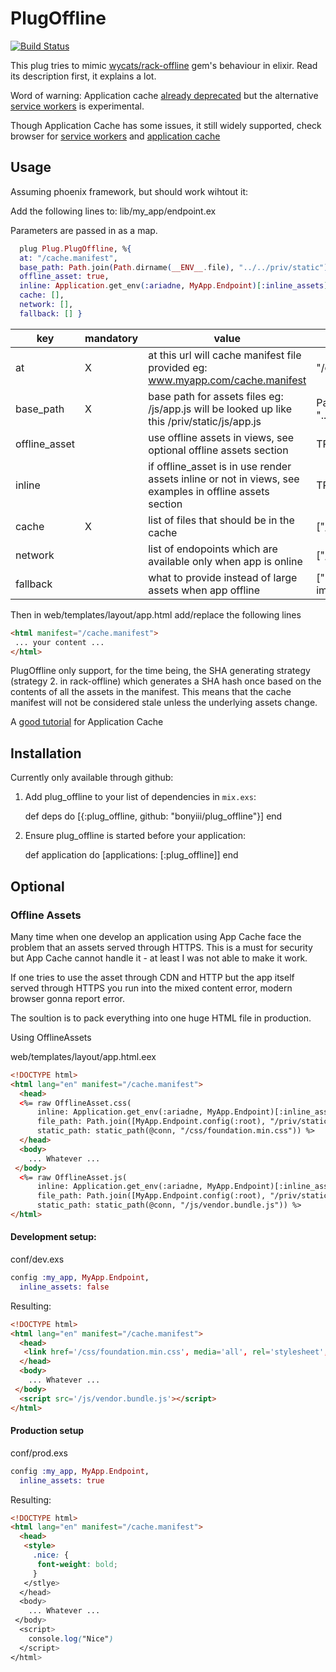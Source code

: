 # PlugOffline

[![Build Status](https://travis-ci.org/bonyiii/plug_offline.svg?branch=master)](https://travis-ci.org/bonyiii/plug_offline)

This plug tries to mimic [wycats/rack-offline](https://github.com/wycats/rack-offline) gem's behaviour in elixir. Read its description first, it explains a lot.

Word of warning: Application cache [already deprecated](https://developer.mozilla.org/en-US/docs/Web/HTML/Using_the_application_cache) but the alternative [service workers](https://developer.mozilla.org/en-US/docs/Web/API/Service_Worker_API) is experimental.

Though Application Cache has some issues, it still widely supported, check browser for [service workers](http://caniuse.com/#feat=serviceworkers) and [application cache](http://caniuse.com/#feat=offline-apps) 

## Usage
Assuming phoenix framework, but should work wihtout it:

Add the following lines to: lib/my_app/endpoint.ex

Parameters are passed in as a map.

```elixir
  plug Plug.PlugOffline, %{
  at: "/cache.manifest",
  base_path: Path.join(Path.dirname(__ENV__.file), "../../priv/static"),
  offline_asset: true,
  inline: Application.get_env(:ariadne, MyApp.Endpoint)[:inline_assets],
  cache: [],
  network: [],
  fallback: [] }

``` 

key | mandatory | value | example 
----|-----------|-------|--------
at  | X | at this url will cache manifest file provided eg: www.myapp.com/cache.manifest | "/cache.manifest"
base_path | X | base path for assets files eg: /js/app.js will be looked up like this /priv/static/js/app.js | Path.join(Path.dirname(__ENV__.file), "../../priv/static")
offline_asset| | use offline assets in views, see optional offline assets section | TRUE/FALSE
inline| | if offline_asset is in use render assets inline or not in views, see examples in offline assets section | TRUE/FALSE
cache | X |list of files that should be in the cache | ["/js/app.js", "/css/app.css"]
network |  | list of endopoints which are available only when app is online | ["/api"]
fallback |  |what to provide instead of large assets when app offline | ["images/large/ images/offline.jpg"]

Then in web/templates/layout/app.html add/replace the following lines

```html
<html manifest="/cache.manifest">
 ... your content ...
</html>
```

PlugOffline only support, for the time being, the SHA generating strategy (strategy 2. in rack-offline)
which generates a SHA hash once based on the contents of
all the assets in the manifest. This means that the cache manifest will
not be considered stale unless the underlying assets change.

A [good tutorial](http://www.html5rocks.com/en/tutorials/appcache/beginner/) for Application Cache


## Installation

Currently only available through github:

  1. Add plug_offline to your list of dependencies in `mix.exs`:

        def deps do
          [{:plug_offline, github: "bonyiii/plug_offline"}]
        end

  2. Ensure plug_offline is started before your application:

        def application do
          [applications: [:plug_offline]]
        end

## Optional

### Offline Assets

Many time when one develop an application using App Cache face the problem that an assets served through HTTPS. This is a must for security but App Cache cannot handle it - at least I was not able to make it work. 

If one tries to use the asset through CDN and HTTP but the app itself served through HTTPS you run into the mixed content error, modern browser gonna report error.

The soultion is to pack everything into one huge HTML file in production.

Using OfflineAssets

web/templates/layout/app.html.eex

````html
<!DOCTYPE html>
<html lang="en" manifest="/cache.manifest">
  <head>
  <%= raw OfflineAsset.css(
      inline: Application.get_env(:ariadne, MyApp.Endpoint)[:inline_assets],
      file_path: Path.join([MyApp.Endpoint.config(:root), "/priv/static/css/foundation.min.css"]),
      static_path: static_path(@conn, "/css/foundation.min.css")) %>
  </head>
  <body>
    ... Whatever ...
 </body>
  <%= raw OfflineAsset.js(
      inline: Application.get_env(:ariadne, MyApp.Endpoint)[:inline_assets],
      file_path: Path.join([MyApp.Endpoint.config(:root), "/priv/static/js/vendor.bundle.js"]),
      static_path: static_path(@conn, "/js/vendor.bundle.js")) %>
</html>
````

#### Development setup:

conf/dev.exs

```elixir
config :my_app, MyApp.Endpoint,
  inline_assets: false
```

Resulting: 

````html
<!DOCTYPE html>
<html lang="en" manifest="/cache.manifest">
  <head>
   <link href='/css/foundation.min.css', media='all', rel='stylesheet', type='text/css'></link>
  </head>
  <body>
    ... Whatever ...
 </body>
  <script src='/js/vendor.bundle.js'></script>
</html>
````

#### Production setup

conf/prod.exs

```elixir
config :my_app, MyApp.Endpoint,
  inline_assets: true
```

Resulting: 

````html
<!DOCTYPE html>
<html lang="en" manifest="/cache.manifest">
  <head>
   <style>
     .nice: {
      font-weight: bold;
     }
   </stlye>
  </head>
  <body>
    ... Whatever ...
 </body>
  <script>
    console.log("Nice")
  </script>
</html>
````
